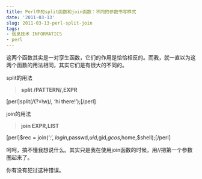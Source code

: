 ```yaml
---
title: Perl中的split函数和join函数：不同的参数书写样式
date: '2011-03-13'
slug: 2011-03-13-perl-split-join
tags:
- 信息技术 INFORMATICS
- perl
---
```



这两个函数其实是一对孪生函数，它们的作用是恰恰相反的。而我，就一直以为这两个函数的用法相同，其实它们是有很大的不同的。

split的用法

> **split /PATTERN/,EXPR**

\[perl\]split(/(?=\\w)/, ‘hi there!’);\[/perl\]

join的用法

> **join EXPR,LIST**

\[perl\]$rec = join(‘:’,
$login,$passwd,$uid,$gid,$gcos,$home,$shell);\[/perl\]

呵呵，搞不懂我想说什么。其实只是我在使用join函数的时候，用//把第一个参数圈起来了。

你有没有犯过这种错误。
